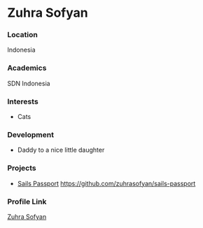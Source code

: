 # Zuhra Sofyan

### Location

Indonesia

### Academics

SDN Indonesia

### Interests

- Cats

### Development

- Daddy to a nice little daughter

### Projects

- [Sails Passport](https://github.com/zuhrasofyan/sails-passport) https://github.com/zuhrasofyan/sails-passport

### Profile Link

[Zuhra Sofyan](https://github.com/zuhrasofyan/)

